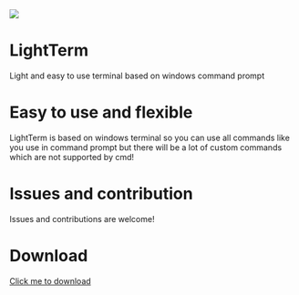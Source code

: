 <img style="img-align:center;" src="https://media.discordapp.net/attachments/824357340856975381/868756703712264203/unknown.png">

# LightTerm
Light and easy to use terminal based on windows command prompt

# Easy to use and flexible
LightTerm is based on windows terminal so you can use all commands like you use in command prompt but there will be a lot of custom commands which are not supported by cmd!

# Issues and contribution
Issues and contributions are welcome!

# Download
<a href="https://github.com/falseCloud/light-term/releases/download/1.0.0/light-term-pre.zip">Click me to download</a>



